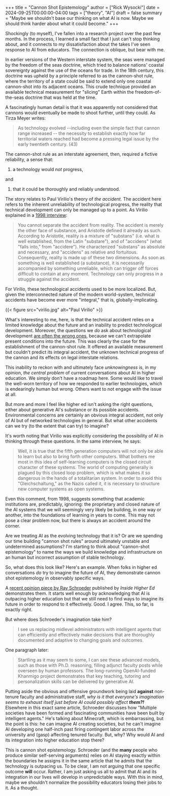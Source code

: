 +++
title = "Cannon Shot Epistemology"
author = ["Rick Wysocki"]
date = 2024-09-25T00:00:00-04:00
tags = ["theory", "AI"]
draft = false
summary = "Maybe we shouldn't base our thinking on what AI is now. Maybe we should think harder about what it could become."
+++

Shockingly (to myself), I've fallen into a research project over the
past few months. In the process, I learned a small fact that I just
can't stop thinking about, and it connects to my dissatisfaction about
the takes I've seen response to AI from educators. The connection is
oblique, but bear with me.

In earlier versions of the Western interstate system, the seas were
managed by the freedom of the seas doctrine, which tried to balance
nations' coastal sovereignty against the use of the oceans for trade. In
the 18th century, this doctrine was upheld by a principle referred to as
the cannon-shot rule, where the territory of a state could be said to
extend only one coastal cannon-shot into its adjacent oceans. This crude
technique provided an available technical measurement for "slicing"
Earth within the freedom-of-the-seas doctrine that was held at the time.

A fascinatingly human detail is that it was apparently not considered
that cannons would eventually be made to shoot further, until they
could. As Tirza Meyer writes:

> As technology evolved --including even the simple fact that cannon
> range increased -- the necessity to establish exactly how far
> territorial waters reached had become a pressing legal issue by the
> early twentieth century. (43)

The cannon-shot rule as an interstate agreement, then, required a
fictive reliability, a sense that:

1.  a technology would _not_ progress,

and

1.  that it could be thoroughly and reliably understood.

The story relates to Paul Virilio's theory of _the accident._ The
accident here refers to the inherent unreliability of technological
progress, the reality that technical development can only be managed up
to a point. As Virilio explained in a
[1998 interview](https://v2.nl/articles/surfing-the-accident):

> You cannot separate the accident from reality. The accident is merely
> the other face of substance, and Aristotle defined it already as such.
> According to Aristotle, reality is a mixture of "substans" (i.e. what
> is well established, from the Latin "substare"), and of "accidens"
> (what "falls into," from "accidere"). He characterized "substans" as
> absolute and necessary, and "accidens" as relative and fortuitous.
> Consequently, reality is made up of these two dimensions. As soon as
> something is well established (a substance), it is necessarily
> accompanied by something unreliable, which can trigger off forces
> difficult to contain at any moment. Technology can only progress in a
> struggle against the accident.

For Virilio, these technological accidents used to be more localized.
But, given the interconnected nature of the modern world-system,
technical accidents have become ever more "integral," that is,
globally-implicating.

{{< figure src="virilio.jpg" alt="Paul Virilio" >}}

What's interesting to me, here, is that the technical accident relies on
a limited knowledge about the future and an inability to predict
technological development. Moreover, the questions we _do_ ask about
technological development
[are
often the wrong ones](https://www.ben-evans.com/benedictevans/2017/01/11/wrongquestions), because we can't extrapolate present conditions
into the future. This was clearly the case for the establishment of the
cannon-shot rule. It offered an available measurement but couldn't
predict its integral accident, the unknown technical progress of the
cannon and its effects on legal interstate relations.

This inability to reckon with and ultimately face _unknowingness_ is, in
my opinion, _the central_ _problem_ of current conversations about AI in
higher education. We simply don't have a roadmap here. Some would like
to travel the well-worn territory of how we responded to earlier
technologies, which is endearingly human but wrong. Others want to not
engage with the issue at all.

But more and more I feel like higher ed isn't asking the right
questions, either about generative AI's substance or its possible
accidents. Environmental concerns are certainly an obvious integral
accident, not only of AI but of networked technologies in general. But
what other accidents can we try (to the extent that can try) to imagine?

It's worth noting that Virilio was explicitly considering the
possibility of AI in thinking through these questions. In the same
interview, he says:

> Well, it is true that the fifth generation computers will not only be
> able to learn but also to bring forth other computers. What bothers me
> most in this idea of self-learning computers is the closed circuit
> character of these systems. The world of computing generally is
> plagued by this closed loop problem, which is what makes it so
> dangerous in the hands of a totalitarian system. In order to avoid
> this "Gleichschaltung," as the Nazis called it, it is necessary to
> structure new computer systems as open systems.

Even this comment, from 1998, suggests something that academic
institutions are, predictably, ignoring: the proprietary and closed
nature of the AI systems that we will seemingly very likely be building,
in one way or another, into the foundations of learning in years to
come. This may not pose a clear problem now, but there is always an
accident around the corner.

Are we treating AI as the evolving technology that it is? Or are we
spending our time building "cannon shot rules" around ultimately
unstable and undetermined assumptions? I'm starting to think about
"cannon-shot epistemology" to name the ways we build knowledge and
infrastructure on an human but incorrect assumption of stable
technology.

So, what does this look like? Here's an example. When folks in higher ed
conversations _do_ try to imagine the future of AI, they demonstrate
cannon shot epistemology in observably specific ways.

A
[recent
opinion piece by Ray Schroeder](https://www.insidehighered.com/opinion/blogs/online-trending-now/2024/09/25/near-future-vision-ai-higher-ed) published by _Inside Higher Ed_
demonstrates them. It starts well enough by acknowledging that AI is
outpacing higher education but that we still need to find ways to
imagine its future in order to respond to it effectively. Good. I agree.
This, so far, is exactly right.

But where does Schroeder's imagination take him?

> I see us replacing midlevel administrators with intelligent agents
> that can efficiently and effectively make decisions that are
> thoroughly documented and adaptive to changing goals and outcomes.

One paragraph later:

> Startling as it may seem to some, I can see these advanced models,
> such as those with Ph.D. reasoning, filling adjunct faculty posts
> while overseen by human professors. The long-running OpenAI-funded
> Khanmigo project demonstrates that key teaching, tutoring and
> personalization skills can be delivered by generative AI.

Putting aside the obvious and offensive groundwork being laid **against**
non-tenure faculty and administrative staff, _why is it that everyone's
imagination seems to exhaust itself just before AI could possibly affect
**them?!**_ Elsewhere in this exact same article, Schroeder discusses how
"Multiple societies have been formed and fascinating communities have
been built by intelligent agents." He's talking about Minecraft, which
is embarrassing, but the point is this: he can imagine AI creating
societies, but he can't imagine AI developing one half-inch past firing
contingent labor across the university and (gasp) affecting tenured
faculty. But, why? Why would AI and its integration into higher
education stop there?

This is cannon shot epistemology. Schroeder (and the **many** people who
produce similar self-serving arguments) relies on AI staying exactly
within the boundaries he assigns it in the same article that he admits
that the technology is outpacing us. To be clear, I am not arguing that
one specific outcome **will** occur. Rather, I am just asking us all to
admit that AI and its integration in our lives will develop in
unpredictable ways. With this in mind, maybe we shouldn't normalize the
possibility educators losing their jobs to it. As a thought.
